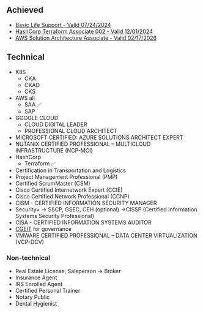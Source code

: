 ## Achieved
* [Basic Life Support - Valid 07/24/2024](https://www.redcross.org/take-a-class/digital-certificate)
* [HashCorp Terraform Associate 002 - Valid 12/01/2024](https://www.credly.com/badges/27b62ddc-f929-4cdf-a26b-b066dc85234e/linked_in?t=rm9zw9)
* [AWS Solution Architecture Associate - Valid 02/17/2026](https://www.credly.com/badges/cddd05df-e96c-4e2d-808e-82b14370c667/linked_in?t=rqa2bo)

## Technical
* K8S
  * CKA
  * CKAD
  * CKS
* AWS all
  * SAA ✅
  * SAP
* GOOGLE CLOUD
  * CLOUD DIGITAL LEADER
  * PROFESSIONAL CLOUD ARCHITECT
* MICROSOFT CERTIFIED: AZURE SOLUTIONS ARCHITECT EXPERT
* NUTANIX CERTIFIED PROFESSIONAL – MULTICLOUD INFRASTRUCTURE (NCP-MCI)
* HashCorp
  * Terraform ✅
* Certification in Transportation and Logistics
* Project Management Professional (PMP)
* Certified ScrumMaster (CSM)
* Cisco Certified Internetwork Expert (CCIE)
* Cisco Certified Network Professional (CCNP) 
* CISM - CERTIFIED INFORMATION SECURITY MANAGER
* Security+ -> SSCP, GSEC, CEH (optional) ->CISSP (Certified Information Systems Security Professional)
* CISA - CERTIFIED INFORMATION SYSTEMS AUDITOR
* [CGEIT](https://www.isaca.org/credentialing/cgeit) for governance
* VMWARE CERTIFIED PROFESSIONAL – DATA CENTER VIRTUALIZATION (VCP-DCV)

### Non-technical
* Real Estate License, Saleperson -> Broker
* Insurance Agent
* IRS Enrolled Agent
* Certified Personal Trainer
* Notary Public
* Dental Hygienist
